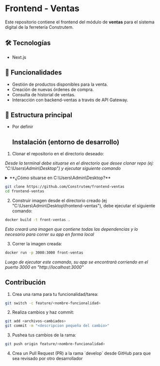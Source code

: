 # Frontend - Ventas

Este repositorio contiene el frontend del módulo de **ventas** para el sistema digital de la ferretería Construtem.

## 🛠️ Tecnologías
- Next.js

## 🚀 Funcionalidades
- Gestión de productos disponibles para la venta.
- Creación de nuevas órdenes de compra.
- Consulta de historial de ventas.
- Interacción con backend-ventas a través de API Gateway.

## 📂 Estructura principal
- Por definir

  ## Instalación (entorno de desarrollo)

1. Clonar el repositorio en el directorio deseado:

*Desde la terminal debe situarse en el directorio que desee clonar repo (ej: "C:\Users\Admin\Desktop") y ejecutar siguiente comando*

<details>

<summary>**¿Cómo situarse en C:\Users\Admin\Desktop?**</summary>

1. Abrir terminal (Ya sea powershell, cmd, git bash, etc)
2. Te encontrarás situado en C:\Users\Admin o algo así
3. Debes ejecutar el comando
```bash
cd .\Desktop\
```
*Cualquier consulta escribirme a wsp +56979828311*
</details>

```bash
git clone https://github.com/Construtem/frontend-ventas
cd frontend-ventas
```
2. Construir imagen desde el directorio creado (ej "C:\Users\Admin\Desktop\frontend-ventas"), debe ejecutar el siguiente comando:

```bash
docker build -t front-ventas .
```
*Esto creará una imagen que contiene todas las dependencias y lo necesario para correr su app en forma local*

3. Correr la imagen creada:

```bash
docker run -p 3000:3000 front-ventas
```
*Luego de ejecutar este comando, su app se encontrará corriendo en el puerto 3000 en "http://localhost:3000"*

## Contribución

1. Crea una rama para tu funcionalidad/tarea:

```bash
git switch -c feature/<nombre-funcionalidad>
```

2. Realiza cambios y haz commit:

```bash
git add <archivos-cambiados>
git commit -m "<descripcion pequeña del cambio>"
```

3. Pushea tus cambios de la rama:

```bash
git push origin feature/<nombre-funcionalidad> 
```

4. Crea un Pull Request (PR) a la rama ´develop´ desde GitHub para que sea revisado por otro desarrollador
